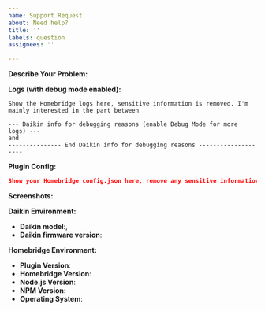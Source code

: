 ```yaml
---
name: Support Request
about: Need help?
title: ''
labels: question
assignees: ''

---
```


<!-- You must use the issue template below when submitting a support request -->

**Describe Your Problem:**
<!-- A clear and concise description of what problem you are trying to solve. -->

**Logs (with debug mode enabled):**

```
Show the Homebridge logs here, sensitive information is removed. I'm mainly interested in the part between 

--- Daikin info for debugging reasons (enable Debug Mode for more logs) ---
and 
--------------- End Daikin info for debugging reasons --------------------
```

**Plugin Config:**

```json
Show your Homebridge config.json here, remove any sensitive information.
```

**Screenshots:**
<!-- If applicable, add screenshots to help explain your problem. -->

**Daikin Environment:**

* **Daikin model**:,<!-- BRP069C4x -->
* **Daikin firmware version**: <!-- 1_12_51 -->

**Homebridge Environment:**

* **Plugin Version**:
* **Homebridge Version**: <!-- homebridge -V -->
* **Node.js Version**: <!-- node -v -->
* **NPM Version**: <!-- npm -v -->
* **Operating System**: <!-- Raspbian / Ubuntu / Debian / Windows / macOS / Docker / hb-service -->

<!-- Click the "Preview" tab before you submit to ensure the formatting is correct. -->

